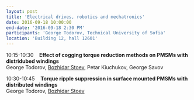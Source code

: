 ```yaml
---
layout: post
title: 'Electrical drives, robotics and mechatronics'
date: 2016-09-18 10:00:00
end-date: '2016-09-18 2:30 PM'
participants: 'George Todorov, Technical University of Sofia'
location: 'Building 12, hall 12601'
---
```



10:15-10:30    **Effect of cogging torque reduction methods on PMSMs with distridubed windings**
<br>George Todorov, <u>B</u><u>ozhidar Stoev</u>, Petar Kiuchukov, George Savov

10:30-10:45    **Torque ripple suppression in surface mounted PMSMs with distributed windings**
<br>George Todorov, <u>B</u><u>ozhidar Stoev</u>